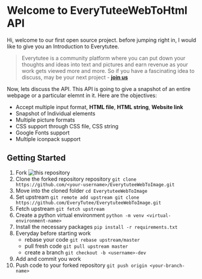 # Welcome to EveryTuteeWebToHtml API

Hi, welcome to our first open source project. before jumping right in, I would like to give you an Introduction to Everytutee.
>Everytutee is a community platform where you can put down your thoughts and ideas into text and pictures and earn revenue as your work gets viewed more and more.
>So if you have a fascinating idea to discuss, may be your next project - [**join us**](https://everytutee.com)

Now, lets discuss the API. This API is going to give a snapshot of an entire webpage or a particular elemnt in it. Here are the objectives:
-   Accept multiple input format, **HTML file**, **HTML string**, **Website link**
-   Snapshot of Individual elements
-   Multiple picture formats
-   CSS support through CSS file, CSS string
- Google Fonts support
- Multiple iconpack support



## Getting Started

1. Fork  ![this repository](https://github.com/EveryTutee/EverytuteeWebToImage/fork)
2. Clone the forked repository repository `git clone https://github.com/<your-username>/EverytuteeWebToImage.git`
3. Move into the cloned folder `cd EverytuteeWebToImage`
4. Set upstream `git remote add upstream git clone https://github.com/EveryTutee/EverytuteeWebToImage.git`
5. Fetch upstream `git fetch upstream` 
6. Create a python virtual environment `python -m venv <virtual-environment-name>`
7. Install the  necessary packages `pip install -r requirements.txt`
8. Everyday before starting work
	- rebase your code `git rebase upstream/master`
	- pull fresh code `git pull upstream master`
	- create a branch `git checkout -b <username>-dev`
9. Add and commit you work
10. Push code to your forked repository  `git push origin <your-branch-name>`



